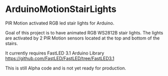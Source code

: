 # ArduinoMotionStairLights
PIR Motion activated RGB led stair lights for Arduino.

Goal of this project is to have animated RGB WS2812B stair lights.  The lights are activated by 2 PIR Motion sensors located at the top and bottom of the stairs.

It currently requires FastLED 3.1 Arduino Library
https://github.com/FastLED/FastLED/tree/FastLED3.1

This is still Alpha code and is not yet ready for production.

